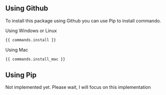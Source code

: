 ## Using Github

To install this package using Github you can use Pip to install commando.

Using Windows or Linux

```bash
{{ commands.install }}
```
Using Mac

```bash
{{ commands.install_mac }}
```

## Using Pip

Not implemented yet. Please wait, I will focus on this implementation
